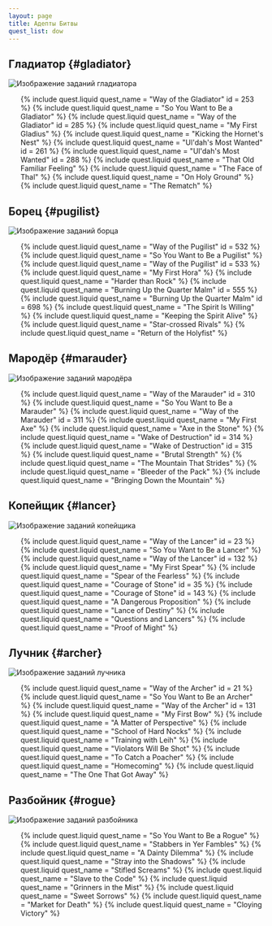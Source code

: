 ```yaml
---
layout: page
title: Адепты Битвы
quest_list: dow
---
```


## Гладиатор {#gladiator}

![Изображение заданий гладиатора](https://img.finalfantasyxiv.com/lds/pc/global/images/itemicon/93/933c40306fd4278c10d405d113566b500958f710.png)

<ul markdown="0">
	{% include quest.liquid quest_name = "Way of the Gladiator" id = 253 %}
	{% include quest.liquid quest_name = "So You Want to Be a Gladiator" %}
	{% include quest.liquid quest_name = "Way of the Gladiator" id = 285 %}
	{% include quest.liquid quest_name = "My First Gladius" %}
	{% include quest.liquid quest_name = "Kicking the Hornet's Nest" %}
	{% include quest.liquid quest_name = "Ul'dah's Most Wanted" id = 261 %}
	{% include quest.liquid quest_name = "Ul'dah's Most Wanted" id = 288 %}
	{% include quest.liquid quest_name = "That Old Familiar Feeling" %}
	{% include quest.liquid quest_name = "The Face of Thal" %}
	{% include quest.liquid quest_name = "On Holy Ground" %}
	{% include quest.liquid quest_name = "The Rematch" %}
</ul>

## Борец {#pugilist}

![Изображение заданий борца](https://img.finalfantasyxiv.com/lds/pc/global/images/itemicon/c9/c902c3cc7e07b7aa4426f92492ec0ccb47c9f182.png)

<ul markdown="0">
	{% include quest.liquid quest_name = "Way of the Pugilist" id = 532 %}
	{% include quest.liquid quest_name = "So You Want to Be a Pugilist" %}
	{% include quest.liquid quest_name = "Way of the Pugilist" id = 533 %}
	{% include quest.liquid quest_name = "My First Hora" %}
	{% include quest.liquid quest_name = "Harder than Rock" %}
	{% include quest.liquid quest_name = "Burning Up the Quarter Malm" id = 555 %}
	{% include quest.liquid quest_name = "Burning Up the Quarter Malm" id = 698 %}
	{% include quest.liquid quest_name = "The Spirit Is Willing" %}
	{% include quest.liquid quest_name = "Keeping the Spirit Alive" %}
	{% include quest.liquid quest_name = "Star-crossed Rivals" %}
	{% include quest.liquid quest_name = "Return of the Holyfist" %}
</ul>

## Мародёр {#marauder}

![Изображение заданий мародёра](https://img.finalfantasyxiv.com/lds/pc/global/images/itemicon/82/829aa4fb78970f0416c6583b29b842a4db4eda97.png)

<ul markdown="0">
	{% include quest.liquid quest_name = "Way of the Marauder" id = 310 %}
	{% include quest.liquid quest_name = "So You Want to Be a Marauder" %}
	{% include quest.liquid quest_name = "Way of the Marauder" id = 311 %}
	{% include quest.liquid quest_name = "My First Axe" %}
	{% include quest.liquid quest_name = "Axe in the Stone" %}
	{% include quest.liquid quest_name = "Wake of Destruction" id = 314 %}
	{% include quest.liquid quest_name = "Wake of Destruction" id = 315 %}
	{% include quest.liquid quest_name = "Brutal Strength" %}
	{% include quest.liquid quest_name = "The Mountain That Strides" %}
	{% include quest.liquid quest_name = "Bleeder of the Pack" %}
	{% include quest.liquid quest_name = "Bringing Down the Mountain" %}
</ul>

## Копейщик {#lancer}

![Изображение заданий копейщика](https://img.finalfantasyxiv.com/lds/pc/global/images/itemicon/6b/6bcda150dd380b83cf304aae13707b40ff5ad058.png)

<ul markdown="0">
	{% include quest.liquid quest_name = "Way of the Lancer" id = 23 %}
	{% include quest.liquid quest_name = "So You Want to Be a Lancer" %}
	{% include quest.liquid quest_name = "Way of the Lancer" id = 132 %}
	{% include quest.liquid quest_name = "My First Spear" %}
	{% include quest.liquid quest_name = "Spear of the Fearless" %}
	{% include quest.liquid quest_name = "Courage of Stone" id = 35 %}
	{% include quest.liquid quest_name = "Courage of Stone" id = 143 %}
	{% include quest.liquid quest_name = "A Dangerous Proposition" %}
	{% include quest.liquid quest_name = "Lance of Destiny" %}
	{% include quest.liquid quest_name = "Questions and Lancers" %}
	{% include quest.liquid quest_name = "Proof of Might" %}
</ul>

## Лучник {#archer}

![Изображение заданий лучника](https://img.finalfantasyxiv.com/lds/pc/global/images/itemicon/b3/b368d01f9fd86af8bda0f53705c972bbafc5e667.png)

<ul markdown="0">
	{% include quest.liquid quest_name = "Way of the Archer" id = 21 %}
	{% include quest.liquid quest_name = "So You Want to Be an Archer" %}
	{% include quest.liquid quest_name = "Way of the Archer" id = 131 %}
	{% include quest.liquid quest_name = "My First Bow" %}
	{% include quest.liquid quest_name = "A Matter of Perspective" %}
	{% include quest.liquid quest_name = "School of Hard Nocks" %}
	{% include quest.liquid quest_name = "Training with Leih" %}
	{% include quest.liquid quest_name = "Violators Will Be Shot" %}
	{% include quest.liquid quest_name = "To Catch a Poacher" %}
	{% include quest.liquid quest_name = "Homecoming" %}
	{% include quest.liquid quest_name = "The One That Got Away" %}
</ul>

## Разбойник {#rogue}

![Изображение заданий разбойника](https://img.finalfantasyxiv.com/lds/pc/global/images/itemicon/ad/ade70e5bcfa139159ab0898bea8e09e2150ad55e.png)

<ul markdown="0">
	{% include quest.liquid quest_name = "So You Want to Be a Rogue" %}
	{% include quest.liquid quest_name = "Stabbers in Yer Fambles" %}
	{% include quest.liquid quest_name = "A Dainty Dilemma" %}
	{% include quest.liquid quest_name = "Stray into the Shadows" %}
	{% include quest.liquid quest_name = "Stifled Screams" %}
	{% include quest.liquid quest_name = "Slave to the Code" %}
	{% include quest.liquid quest_name = "Grinners in the Mist" %}
	{% include quest.liquid quest_name = "Sweet Sorrows" %}
	{% include quest.liquid quest_name = "Market for Death" %}
	{% include quest.liquid quest_name = "Cloying Victory" %}
</ul>